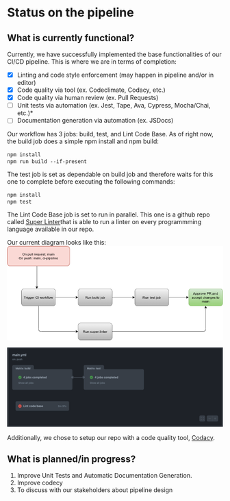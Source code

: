# Status on the pipeline
## What is currently functional?
Currently, we have successfully implemented the base functionalities of our CI/CD pipeline. This is where we are in terms of completion:

- [x] Linting and code style enforcement (may happen in pipeline and/or in editor)
- [x] Code quality via tool  (ex. Codeclimate, Codacy, etc.)
- [X] Code quality via human review (ex. Pull Requests)
- [ ] Unit tests via automation (ex. Jest, Tape, Ava, Cypress, Mocha/Chai, etc.)*
- [ ] Documentation generation via automation (ex. JSDocs)

Our workflow has 3 jobs: build, test, and Lint Code Base. As of right now, the build job does a simple npm install and npm build:
```
npm install
npm run build --if-present
```

The test job is set as dependable on build job and therefore waits for this one to complete before executing the following commands:
```
npm install
npm test
```

The Lint Code Base job is set to run in parallel. This one is a github repo called [Super Linter](https://github.com/github/super-linter)that is able to run a linter on every programmming language available in our repo. 

Our current diagram looks like this:
![pipeline-diagram](phase1.drawio.png)

![phase1-diagram](phase1.png)

Additionally, we chose to setup our repo with a code quality tool, [Codacy](https://app.codacy.com/organizations/gh/cse110-sp21-group32/repositories).

## What is planned/in progress?
1. Improve Unit Tests and Automatic Documentation Generation. 
2. Improve codecy
3. To discuss with our stakeholders about pipeline design 
